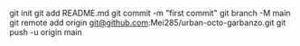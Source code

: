 git init
git add README.md
git commit -m "first commit"
git branch -M main
git remote add origin git@github.com:Mei285/urban-octo-garbanzo.git
git push -u origin main